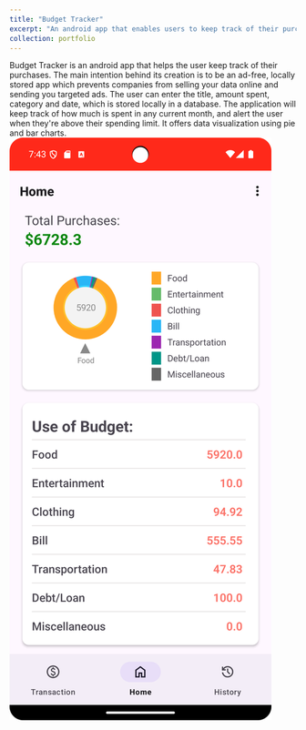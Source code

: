```yaml
---
title: "Budget Tracker"
excerpt: "An android app that enables users to keep track of their purchases<br/><img src='../images/budget-tracker/home-page.png'>"
collection: portfolio
---
```


Budget Tracker is an android app that helps the user keep track of their purchases. The main intention behind its creation is to be an ad-free, locally stored app which prevents companies from selling your data online and sending you targeted ads. The user can enter the title, amount spent, category and date, which is stored locally in a database. The application will keep track of how much is spent in any current month, and alert the user when they're above their spending limit. It offers data visualization using pie and bar charts. <img src='../images/budget-tracker/home-page.png'>